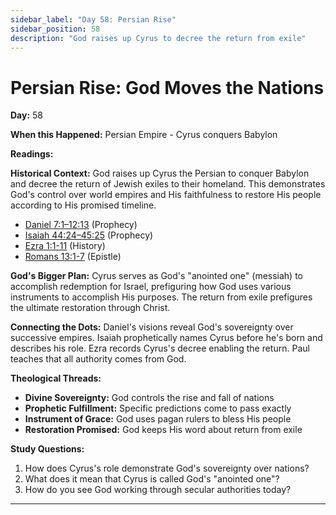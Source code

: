 ```yaml
---
sidebar_label: "Day 58: Persian Rise"
sidebar_position: 58
description: "God raises up Cyrus to decree the return from exile"
---
```


# Persian Rise: God Moves the Nations

**Day:** 58

**When this Happened:** Persian Empire - Cyrus conquers Babylon

**Readings:**

**Historical Context:** God raises up Cyrus the Persian to conquer Babylon and decree the return of Jewish exiles to their homeland. This demonstrates God's control over world empires and His faithfulness to restore His people according to His promised timeline.
 - [Daniel 7:1–12:13](https://www.biblegateway.com/passage/?search=Daniel+7%3A1-12%3A13) (Prophecy)
 - [Isaiah 44:24–45:25](https://www.biblegateway.com/passage/?search=Isaiah+44%3A24-45%3A25) (Prophecy)
 - [Ezra 1:1-11](https://www.biblegateway.com/passage/?search=Ezra+1%3A1-11) (History)
 - [Romans 13:1-7](https://www.biblegateway.com/passage/?search=Romans+13%3A1-7) (Epistle)

**God's Bigger Plan:** Cyrus serves as God's "anointed one" (messiah) to accomplish redemption for Israel, prefiguring how God uses various instruments to accomplish His purposes. The return from exile prefigures the ultimate restoration through Christ.

**Connecting the Dots:** Daniel's visions reveal God's sovereignty over successive empires. Isaiah prophetically names Cyrus before he's born and describes his role. Ezra records Cyrus's decree enabling the return. Paul teaches that all authority comes from God.

****Theological Threads:****
- **Divine Sovereignty:** God controls the rise and fall of nations
- **Prophetic Fulfillment:** Specific predictions come to pass exactly
- **Instrument of Grace:** God uses pagan rulers to bless His people
- **Restoration Promised:** God keeps His word about return from exile

**Study Questions:**
1. How does Cyrus's role demonstrate God's sovereignty over nations?
2. What does it mean that Cyrus is called God's "anointed one"?
3. How do you see God working through secular authorities today?

---